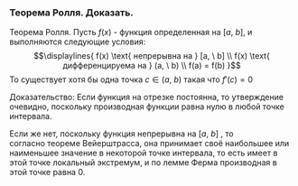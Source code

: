 ### Теорема Ролля. Доказать.

Теорема Ролля. Пусть ${\displaystyle f(x)}$ - функция определенная на ${\displaystyle [a, \ b]}$, и выполняются следующие условия:
$$\displaylines{
f(x) \text{ непрерывна на } [a, \  b] \\
f(x) \text{ дифференцируема на  } (a, \  b) \\
f(a) = f(b)
}$$
То существует хотя бы одна точка ${\displaystyle c \in (a, \ b)}$ такая что ${\displaystyle f'(c) = 0}$

Доказательство: Если функция на отрезке постоянна, то утверждение очевидно, поскольку производная функции равна нулю в любой точке интервала.

Если же нет, поскольку функция непрерывна на $[a, \ b]$ , то согласно теореме Вейерштрасса, она принимает своё наибольшее или наименьшее значение в некоторой точке интервала, то есть имеет в этой точке локальный экстремум, и по лемме Ферма производная в этой точке равна 0.